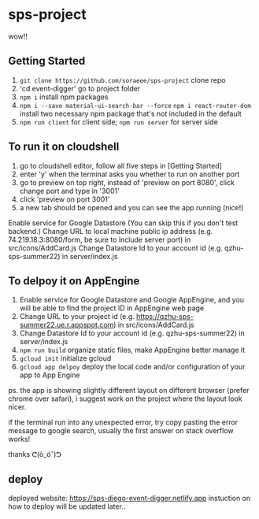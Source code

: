 # sps-project  
  
wow!!

## Getting Started
1. `git clone https://github.com/soraeee/sps-project` clone repo 
2. 'cd event-digger' go to project folder 
3. `npm i` install npm packages
4. `npm i --save material-ui-search-bar --force`
`npm i react-router-dom` install two necessary npm package that's not included in the default
5. `npm run client` for client side; `npm run server` for server side


## To run it on cloudshell
1. go to cloudshell editor, follow all five steps in [Getting Started]
2. enter 'y' when the terminal asks you whether to run on another port
3. go to preview on top right, instead of 'preview on port 8080', click change port and type in '3001'
4. click 'preview on port 3001'
5. a new tab should be opened and you can see the app running (nice!)

Enable service for Google Datastore
(You can skip this if you don't test backend.)
Change URL to local machine public ip address (e.g. 74.219.18.3:8080/form, be sure to include server port) in src/icons/AddCard.js
Change Datastore Id to your account id (e.g. qzhu-sps-summer22) in server/index.js

## To delpoy it on AppEngine
1. Enable service for Google Datastore and Google AppEngine, and you will be able to find the project ID in AppEngine web page
2. Change URL to your project id (e.g. https://qzhu-sps-summer22.ue.r.appspot.com) in src/icons/AddCard.js
3. Change Datastore Id to your account id (e.g. qzhu-sps-summer22) in server/index.js
4. `npm run build` organize static files, make AppEngine better manage it
5. `gcloud init` initialize gcloud 
6. `gcloud app delpoy` deploy the local code and/or configuration of your app to App Engine

ps. the app is showing slightly different layout on different browser (prefer chrome over safari), i suggest work on the project where the layout look nicer.

if the terminal run into any unexpected error, try copy pasting the error message to google search, usually the first answer on stack overflow works!

thanks ᕦ(ò_óˇ)ᕤ 

## deploy
deployed website: https://sps-diego-event-digger.netlify.app
instuction on how to deploy will be updated later..
